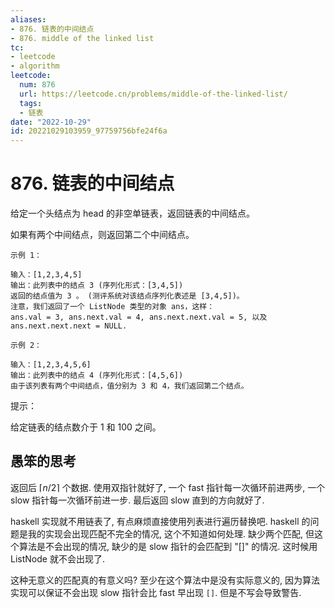 ```yaml
---
aliases:
- 876. 链表的中间结点
- 876. middle of the linked list
tc:
- leetcode
- algorithm
leetcode:
  num: 876
  url: https://leetcode.cn/problems/middle-of-the-linked-list/
  tags:
  - 链表
date: "2022-10-29"
id: 20221029103959_97759756bfe24f6a
---
```


# 876. 链表的中间结点

给定一个头结点为 head 的非空单链表，返回链表的中间结点。

如果有两个中间结点，则返回第二个中间结点。

```
示例 1：

输入：[1,2,3,4,5]
输出：此列表中的结点 3 (序列化形式：[3,4,5])
返回的结点值为 3 。 (测评系统对该结点序列化表述是 [3,4,5])。
注意，我们返回了一个 ListNode 类型的对象 ans，这样：
ans.val = 3, ans.next.val = 4, ans.next.next.val = 5, 以及 ans.next.next.next = NULL.

示例 2：

输入：[1,2,3,4,5,6]
输出：此列表中的结点 4 (序列化形式：[4,5,6])
由于该列表有两个中间结点，值分别为 3 和 4，我们返回第二个结点。
```

提示：

给定链表的结点数介于 1 和 100 之间。

## 愚笨的思考


返回后 $\lceil n/2 \rceil$ 个数据.
使用双指针就好了,
    一个 fast 指针每一次循环前进两步,
    一个 slow 指针每一次循环前进一步.
最后返回 slow 直到的方向就好了.


haskell 实现就不用链表了, 有点麻烦直接使用列表进行遍历替换吧.
haskell 的问题是我的实现会出现匹配不完全的情况,
    这个不知道如何处理.
缺少两个匹配, 但这个算法是不会出现的情况,
    缺少的是 slow 指针的会匹配到 "[]" 的情况.
这时候用 ListNode 就不会出现了.

这种无意义的匹配真的有意义吗? 至少在这个算法中是没有实际意义的, 因为算法实现可以保证不会出现 slow 指针会比 fast 早出现 `[]`.
但是不写会导致警告.
